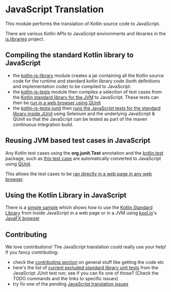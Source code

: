 # JavaScript Translation

This module performs the translation of Kotlin source code to JavaScript.

There are various Kotlin APIs to JavaScript environments and libraries in the [js.libraries](https://github.com/JetBrains/kotlin/tree/master/js/js.libraries/src) project.

## Compiling the standard Kotlin library to JavaScript

* the [kotlin-js-library](https://github.com/JetBrains/kotlin/tree/master/libraries/tools/kotlin-js-library) module creates a jar containing all the Kotlin source code for the runtime and standard kotlin library code (both definitions and implementation code) to be compiled to JavaScript.
* the [kotlin-js-tests](https://github.com/JetBrains/kotlin/tree/master/libraries/tools/kotlin-js-tests) module then compiles a selection of test cases from the [Kotlin standard library for the JVM](https://github.com/JetBrains/kotlin/tree/master/libraries/stdlib) to JavaScript. These tests can then be [run in a web browser using QUnit](https://github.com/JetBrains/kotlin/blob/master/libraries/tools/kotlin-js-tests/ReadMe.md)
* the [kotlin-js-tests-junit](https://github.com/JetBrains/kotlin/tree/master/libraries/tools/kotlin-js-tests-junit) then [runs the JavaScript tests for the standard library inside JUnit](https://github.com/JetBrains/kotlin/blob/master/libraries/tools/kotlin-js-tests-junit/ReadMe.md) using Selenium and the underlying JavaScript & QUnit so that the JavaScript can be tested as part of the maven continuous integration build.

## Reusing JVM based test cases in JavaScript

Any Kotlin test cases using the **org.junit.Test** annotation and the [kotlin.test](http://jetbrains.github.com/kotlin/versions/snapshot/apidocs/kotlin/test/package-summary.html) package, such as [this test case](https://github.com/JetBrains/kotlin/blob/master/libraries/stdlib/test/StringTest.kt#L5) are automatically converted to JavaScript using [QUnit](http://qunitjs.com/).

This allows the test cases to be [ran directly in a web page in any web browser](https://github.com/JetBrains/kotlin/blob/master/libraries/tools/kotlin-js-tests/ReadMe.md).

## Using the Kotlin Library in JavaScript

There is a [simple sample](https://github.com/JetBrains/kotlin/blob/master/libraries/examples/browser-example/ReadMe.md) which shows how to use the [Kotlin Standard Library](http://jetbrains.github.com/kotlin/versions/snapshot/apidocs/index.html) from inside JavaScript in a web page or in a JVM using [kool.io](http://kool.io/)'s [JavaFX browser](https://github.com/koolio/kool/blob/master/samples/kool-template-sample/ReadMe.md)

## Contributing

We love contributions! The JavaScript translation could really use your help! If you fancy contributing:

* check the [contributing section](https://github.com/JetBrains/kotlin/blob/master/ReadMe.md) on general stuff like getting the code etc
* here's the list of [current excluded standard library unit tests](https://github.com/JetBrains/kotlin/blob/master/libraries/tools/kotlin-js-tests/pom.xml#L46) from the JavaScript JUnit test run; see if you can fix one of those? (Check the TODO commands and the links to specific issues)
* try fix one of the pending [JavaScript translation issues](https://youtrack.jetbrains.com/issues/KT?q=Subsystems:%20%7BBack-end.%20JavaScript%7D%20-Resolved)
